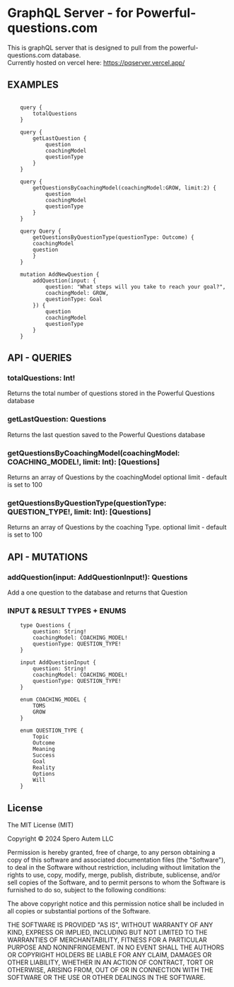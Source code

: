 # GraphQL Server - for Powerful-questions.com

This is graphQL server that is designed to pull from the powerful-questions.com database.<br> 
Currently hosted on vercel here: https://pqserver.vercel.app/

## EXAMPLES
```gql

    query {
        totalQuestions
    }

    query {
        getLastQuestion {
            question
            coachingModel
            questionType
        }
    }

    query {
        getQuestionsByCoachingModel(coachingModel:GROW, limit:2) {
            question
            coachingModel
            questionType
        }
    }

    query Query {
        getQuestionsByQuestionType(questionType: Outcome) {
        coachingModel
        question
        }
    }

    mutation AddNewQuestion {
        addQuestion(input: {
            question: "What steps will you take to reach your goal?",
            coachingModel: GROW,
            questionType: Goal
        }) {
            question
            coachingModel
            questionType
        }
    }

```

## API - QUERIES

### totalQuestions: Int!
  
Returns the total number of questions stored in the Powerful Questions database

### getLastQuestion: Questions

Returns the last question saved to the Powerful Questions database

### getQuestionsByCoachingModel(coachingModel: COACHING_MODEL!, limit: Int): [Questions]

Returns an array of Questions by the coachingModel
optional limit - default is set to 100

### getQuestionsByQuestionType(questionType: QUESTION_TYPE!, limit: Int): [Questions]

Returns an array of Questions by the coaching Type. 
optional limit - default is set to 100

## API - MUTATIONS

###  addQuestion(input: AddQuestionInput!): Questions

Add a one question to the database and returns that Question

### INPUT & RESULT TYPES + ENUMS
```gql
    type Questions {
        question: String!
        coachingModel: COACHING_MODEL!
        questionType: QUESTION_TYPE!
    }

    input AddQuestionInput {
        question: String!
        coachingModel: COACHING_MODEL!
        questionType: QUESTION_TYPE!
    }

    enum COACHING_MODEL {
        TOMS
        GROW
    }

    enum QUESTION_TYPE {
        Topic
        Outcome
        Meaning
        Success
        Goal
        Reality
        Options
        Will
    }
```
## License

The MIT License (MIT)

Copyright &copy; 2024 Spero Autem LLC

Permission is hereby granted, free of charge, to any person obtaining a copy
of this software and associated documentation files (the "Software"), to deal
in the Software without restriction, including without limitation the rights
to use, copy, modify, merge, publish, distribute, sublicense, and/or sell
copies of the Software, and to permit persons to whom the Software is
furnished to do so, subject to the following conditions:

The above copyright notice and this permission notice shall be included in all
copies or substantial portions of the Software.

THE SOFTWARE IS PROVIDED "AS IS", WITHOUT WARRANTY OF ANY KIND, EXPRESS OR
IMPLIED, INCLUDING BUT NOT LIMITED TO THE WARRANTIES OF MERCHANTABILITY,
FITNESS FOR A PARTICULAR PURPOSE AND NONINFRINGEMENT. IN NO EVENT SHALL THE
AUTHORS OR COPYRIGHT HOLDERS BE LIABLE FOR ANY CLAIM, DAMAGES OR OTHER
LIABILITY, WHETHER IN AN ACTION OF CONTRACT, TORT OR OTHERWISE, ARISING FROM,
OUT OF OR IN CONNECTION WITH THE SOFTWARE OR THE USE OR OTHER DEALINGS IN THE
SOFTWARE.


